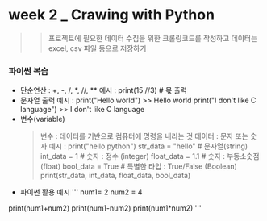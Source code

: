 # week 2 _ Crawing with Python
> > 프로젝트에 필요한 데이터 수집을 위한 크롤링코드를 작성하고 데이터는 excel, csv 파일 등으로 저장하기

### 파이썬 복습
* 단순연산 : +, -, /, *, //, **
  예시 : print(15 //3) # 몫 출력
* 문자열 출력
  예시 : print("Hello world") >> Hello world
         print("I don't like C language") >> I don't like C language
* 변수(variable)
  > 변수 : 데이터를 기반으로 컴퓨터에 명령을 내리는 것
  > 데이터 : 문자 또는 숫자
  예시 : print("hello python")
        str_data = "hello" # 문자열(string)
        int_data = 1 # 숫자 : 정수 (integer)
        float_data = 1.1 # 숫자 : 부동소숫점(float)
        bool_data = True # 특별한 타입 : True/False (Boolean)
        print(str_data, int_data, float_data, bool_data)
* 파이썬 활용 예시
'''
num1= 2
num2 = 4

print(num1+num2)
print(num1-num2)
print(num1*num2)
'''
